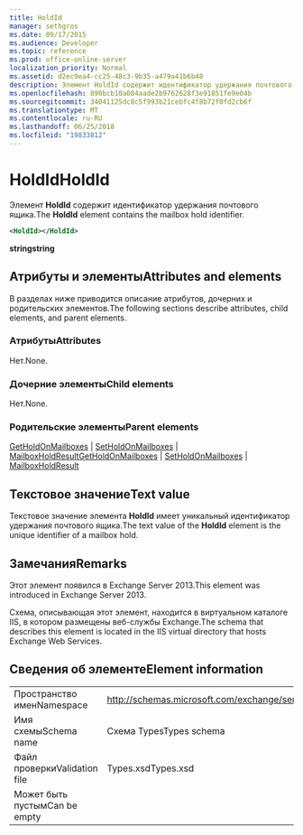 ```yaml
---
title: HoldId
manager: sethgros
ms.date: 09/17/2015
ms.audience: Developer
ms.topic: reference
ms.prod: office-online-server
localization_priority: Normal
ms.assetid: d2ec9ea4-cc25-48c3-9b35-a479a41b6b48
description: Элемент HoldId содержит идентификатор удержания почтового ящика.
ms.openlocfilehash: 890bcb10a084aade2b9762628f3e91851fe9e04b
ms.sourcegitcommit: 34041125dc8c5f993b21cebfc4f8b72f0fd2cb6f
ms.translationtype: MT
ms.contentlocale: ru-RU
ms.lasthandoff: 06/25/2018
ms.locfileid: "19833812"
---
```

# <a name="holdid"></a><span data-ttu-id="41e2e-103">HoldId</span><span class="sxs-lookup"><span data-stu-id="41e2e-103">HoldId</span></span>

<span data-ttu-id="41e2e-104">Элемент **HoldId** содержит идентификатор удержания почтового ящика.</span><span class="sxs-lookup"><span data-stu-id="41e2e-104">The **HoldId** element contains the mailbox hold identifier.</span></span> 
  
```XML
<HoldId></HoldId>
```

 <span data-ttu-id="41e2e-105">**string**</span><span class="sxs-lookup"><span data-stu-id="41e2e-105">**string**</span></span>
## <a name="attributes-and-elements"></a><span data-ttu-id="41e2e-106">Атрибуты и элементы</span><span class="sxs-lookup"><span data-stu-id="41e2e-106">Attributes and elements</span></span>

<span data-ttu-id="41e2e-107">В разделах ниже приводится описание атрибутов, дочерних и родительских элементов.</span><span class="sxs-lookup"><span data-stu-id="41e2e-107">The following sections describe attributes, child elements, and parent elements.</span></span>
  
### <a name="attributes"></a><span data-ttu-id="41e2e-108">Атрибуты</span><span class="sxs-lookup"><span data-stu-id="41e2e-108">Attributes</span></span>

<span data-ttu-id="41e2e-109">Нет.</span><span class="sxs-lookup"><span data-stu-id="41e2e-109">None.</span></span>
  
### <a name="child-elements"></a><span data-ttu-id="41e2e-110">Дочерние элементы</span><span class="sxs-lookup"><span data-stu-id="41e2e-110">Child elements</span></span>

<span data-ttu-id="41e2e-111">Нет.</span><span class="sxs-lookup"><span data-stu-id="41e2e-111">None.</span></span>
  
### <a name="parent-elements"></a><span data-ttu-id="41e2e-112">Родительские элементы</span><span class="sxs-lookup"><span data-stu-id="41e2e-112">Parent elements</span></span>

<span data-ttu-id="41e2e-113">[GetHoldOnMailboxes](getholdonmailboxes.md) | [SetHoldOnMailboxes](setholdonmailboxes.md) | [MailboxHoldResult](mailboxholdresult.md)</span><span class="sxs-lookup"><span data-stu-id="41e2e-113">[GetHoldOnMailboxes](getholdonmailboxes.md) | [SetHoldOnMailboxes](setholdonmailboxes.md) | [MailboxHoldResult](mailboxholdresult.md)</span></span>
  
## <a name="text-value"></a><span data-ttu-id="41e2e-114">Текстовое значение</span><span class="sxs-lookup"><span data-stu-id="41e2e-114">Text value</span></span>

<span data-ttu-id="41e2e-115">Текстовое значение элемента **HoldId** имеет уникальный идентификатор удержания почтового ящика.</span><span class="sxs-lookup"><span data-stu-id="41e2e-115">The text value of the **HoldId** element is the unique identifier of a mailbox hold.</span></span> 
  
## <a name="remarks"></a><span data-ttu-id="41e2e-116">Замечания</span><span class="sxs-lookup"><span data-stu-id="41e2e-116">Remarks</span></span>

<span data-ttu-id="41e2e-117">Этот элемент появился в Exchange Server 2013.</span><span class="sxs-lookup"><span data-stu-id="41e2e-117">This element was introduced in Exchange Server 2013.</span></span>
  
<span data-ttu-id="41e2e-118">Схема, описывающая этот элемент, находится в виртуальном каталоге IIS, в котором размещены веб-службы Exchange.</span><span class="sxs-lookup"><span data-stu-id="41e2e-118">The schema that describes this element is located in the IIS virtual directory that hosts Exchange Web Services.</span></span>
  
## <a name="element-information"></a><span data-ttu-id="41e2e-119">Сведения об элементе</span><span class="sxs-lookup"><span data-stu-id="41e2e-119">Element information</span></span>

|||
|:-----|:-----|
|<span data-ttu-id="41e2e-120">Пространство имен</span><span class="sxs-lookup"><span data-stu-id="41e2e-120">Namespace</span></span>  <br/> |http://schemas.microsoft.com/exchange/services/2006/types  <br/> |
|<span data-ttu-id="41e2e-121">Имя схемы</span><span class="sxs-lookup"><span data-stu-id="41e2e-121">Schema name</span></span>  <br/> |<span data-ttu-id="41e2e-122">Схема Types</span><span class="sxs-lookup"><span data-stu-id="41e2e-122">Types schema</span></span>  <br/> |
|<span data-ttu-id="41e2e-123">Файл проверки</span><span class="sxs-lookup"><span data-stu-id="41e2e-123">Validation file</span></span>  <br/> |<span data-ttu-id="41e2e-124">Types.xsd</span><span class="sxs-lookup"><span data-stu-id="41e2e-124">Types.xsd</span></span>  <br/> |
|<span data-ttu-id="41e2e-125">Может быть пустым</span><span class="sxs-lookup"><span data-stu-id="41e2e-125">Can be empty</span></span>  <br/> ||
   

